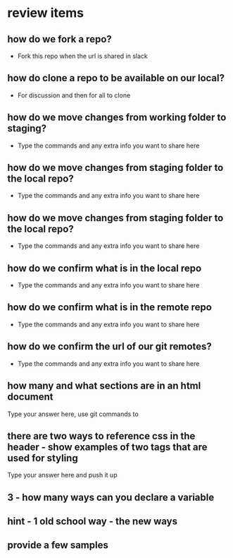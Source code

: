 # review items

## how do we fork a repo? 

- Fork this repo when the url is shared in slack

## how do clone a repo to be available on our local?

- For discussion and then for all to clone

## how do we move changes from working folder to staging?

- Type the commands and any extra info you want to share here

## how do we move changes from staging folder to the local repo?

- Type the commands and any extra info you want to share here

## how do we move changes from staging folder to the local repo?

- Type the commands and any extra info you want to share here

## how do we confirm what is in the local repo

- Type the commands and any extra info you want to share here

## how do we confirm what is in the remote repo

- Type the commands and any extra info you want to share here

## how do we confirm the url of our git remotes?

- Type the commands and any extra info you want to share here

## how many and what sections are in an html document

Type your answer here, use git commands to 

## there are two ways to reference css in the header - show examples of two tags that are used for styling

Type your answer here and push it up

## 3 - how many ways can you declare a variable
## hint - 1 old school way - the new ways
## provide a few samples